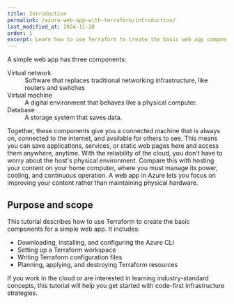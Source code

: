 ```yaml
---
title: Introduction
permalink: /azure-web-app-with-terraform/introduction/
last_modified_at: 2024-11-20
order: 1
excerpt: Learn how to use Terraform to create the basic web app components in Azure.
---
```


A simple web app has three components:

<div>
  <dl>
      <dt>Virtual network</dt>
      <dd>Software that replaces traditional networking infrastructure, like routers and switches</dd>
      <dt>Virtual machine</dt>
      <dd>A digital environment that behaves like a physical computer.</dd>
      <dt>Database</dt>
      <dd>A storage system that saves data.</dd>
  </dl>
</div>

Together, these components give you a connected machine that is always on, connected to the internet, and available for others to see. This means you can save applications, services, or static web pages here and access them anywhere, anytime. With the reliability of the cloud, you don't have to worry about the host's physical environment. Compare this with hosting your content on your home computer, where you must manage its power, cooling, and continuous operation. A web app in Azure lets you focus on improving your content rather than maintaining physical hardware.

## Purpose and scope

This tutorial describes how to use Terraform to create the basic components for a simple web app. It includes:

- Downloading, installing, and configuring the Azure CLI
- Setting up a Terraform workspace
- Writing Terraform configuration files
- Planning, applying, and destroying Terraform resources

If you work in the cloud or are interested in learning industry-standard concepts, this tutorial will help you get started with code-first infrastructure strategies.
